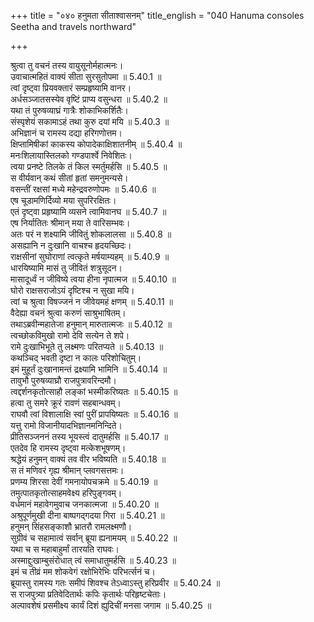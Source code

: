 +++
title = "०४० हनुमता सीताश्वासनम्"
title_english = "040 Hanuma consoles Seetha and travels northward"

+++


  
श्रुत्वा तु वचनं तस्य वायुसूनोर्महात्मनः।  
उवाचात्महितं वाक्यं सीता सुरसुतोपमा ॥ 5.40.1 ॥   
त्वां दृष्ट्वा प्रियवक्तारं सम्प्रहृष्यामि वानर।  
अर्धसञ्जातसस्येव वृष्टिं प्राप्य वसुन्धरा ॥ 5.40.2 ॥   
यथा तं पुरुषव्याघ्रं गात्रैः शोकाभिकर्शितैः।  
संस्पृशेयं सकामाऽहं तथा कुरु दयां मयि ॥ 5.40.3 ॥   
अभिज्ञानं च रामस्य दद्या हरिगणोत्तम।  
क्षिप्तामिषीकां काकस्य कोपादेकाक्षिशातनीम् ॥ 5.40.4 ॥   
मनःशिलायास्तिलको गण्डपार्श्वे निवेशितः।  
त्वया प्रनष्टे तिलके तं किल स्मर्तुमर्हसि ॥ 5.40.5 ॥   
स वीर्यवान् कथं सीतां हृतां समनुमन्यसे।  
वसन्तीं रक्षसां मध्ये महेन्द्रवरुणोपमः ॥ 5.40.6 ॥   
एष चूडामणिर्दिव्यो मया सुपरिरक्षितः।  
एतं दृष्ट्वा प्रहृष्यामि व्यसने त्वामिवानघ ॥ 5.40.7 ॥   
एष निर्यातितः श्रीमान् मया ते वारिसम्भवः।  
अतः परं न शक्ष्यामि जीवितुं शोकलालसा ॥ 5.40.8 ॥   
असह्यानि न दुःखानि वाचश्च हृदयच्छिदः।  
राक्षसीनां सुघोराणां त्वत्कृते मर्षयाम्यहम् ॥ 5.40.9 ॥   
धारयिष्यामि मासं तु जीवितं शत्रुसूदन।  
मासादूर्ध्वं न जीविष्ये त्वया हीना नृपात्मज ॥ 5.40.10 ॥   
घोरो राक्षसराजोऽयं दृष्टिश्च न सुखा मयि।  
त्वां च श्रुत्वा विषज्जनं न जीवेयमहं क्षणम् ॥ 5.40.11 ॥   
वैदेह्या वचनं श्रुत्वा करुणं साश्रुभाषितम्।  
तथाऽब्रवीन्महातेजा हनुमान् मारुतात्मजः ॥ 5.40.12 ॥   
त्वच्छोकविमुखो रामो देवि सत्येन ते शपे।  
रामे दुःखाभिभूते तु लक्ष्मणः परितप्यते ॥ 5.40.13 ॥   
कथञ्चिद् भवती दृष्टा न कालः परिशोचितुम्।  
इमं मुहूर्तं दुःखानामन्तं द्रक्ष्यामि भामिनि ॥ 5.40.14 ॥   
तावुभौ पुरुषव्याघ्रौ राजपुत्रावरिन्दमौ।  
त्वद्दर्शनकृतोत्साहौ लङ्कां भस्मीकरिष्यतः ॥ 5.40.15 ॥   
हत्वा तु समरे क्रूरं रावणं सहबान्धवम्।  
राघवौ त्वां विशालाक्षि स्वां पुरीं प्रापयिष्यतः ॥ 5.40.16 ॥   
यत्तु रामो विजानीयादभिज्ञानमनिन्दिते।  
प्रीतिसञ्जननं तस्य भूयस्त्वं दातुमर्हसि ॥ 5.40.17 ॥   
एतदेव हि रामस्य दृष्ट्वा मत्केशभूषणम्।  
श्रद्धेयं हनुमन् वाक्यं तव वीर भविष्यति ॥ 5.40.18 ॥   
स तं मणिवरं गृह्य श्रीमान् प्लवगसत्तमः।  
प्रणम्य शिरसा देवीं गमनायोपचक्रमे ॥ 5.40.19 ॥   
तमुत्पातकृतोत्साहमवेक्ष्य हरिपुङ्गवम्।  
वर्धमानं महावेगमुवाच जनकात्मजा ॥ 5.40.20 ॥   
अश्रुपूर्णमुखी दीना बाष्पगद्गदया गिरा ॥ 5.40.21 ॥   
हनुमन् सिंहसङ्काशौ भ्रातरौ रामलक्ष्मणौ।  
सुग्रीवं च सहामात्वं सर्वान् ब्रूया ह्यनामयम् ॥ 5.40.22 ॥   
यथा च स महाबाहुर्मां तारयति राघवः।  
अस्माद्दुःखाम्बुसंरोधात् त्वं समाधातुमर्हसि ॥ 5.40.23 ॥   
इमं च तीव्रं मम शोकवेगं रक्षोभिरेभिः परिभर्त्सनं च।  
ब्रूयास्तु रामस्य गतः समीपं शिवश्च तेऽध्वाऽस्तु हरिप्रवीर ॥ 5.40.24 ॥   
स राजपुत्र्या प्रतिवेदितार्थः कपिः कृतार्थः परिहृष्टचेताः।  
अल्पावशेषं प्रसमीक्ष्य कार्यं दिशं ह्युदिचीं मनसा जगाम ॥ 5.40.25 ॥   
